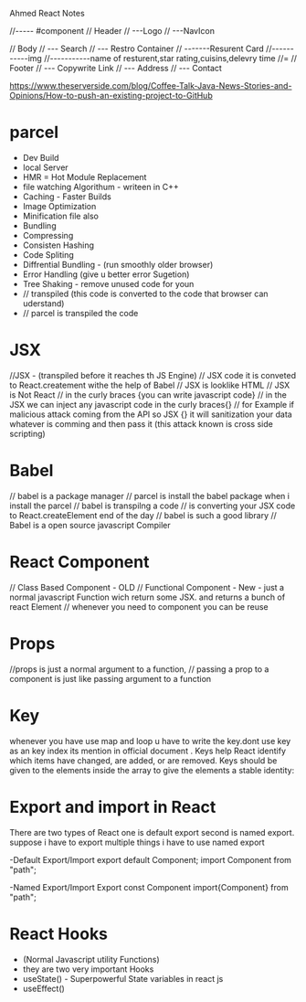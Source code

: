 Ahmed React Notes

//----- #component
// Header
// ---Logo
// ---NavIcon

// Body
// --- Search
// --- Restro Container
// -------Resurent Card
//-----------img
//-----------name of resturent,star rating,cuisins,delevry time
//=
// Footer
// --- Copywrite Link
// --- Address
// --- Contact

https://www.theserverside.com/blog/Coffee-Talk-Java-News-Stories-and-Opinions/How-to-push-an-existing-project-to-GitHub

# parcel
- Dev Build
- local Server
- HMR = Hot Module Replacement
- file watching Algorithum - writeen in C++
- Caching - Faster Builds
- Image Optimization
- Minification file also
- Bundling
- Compressing
- Consisten Hashing
- Code Spliting
- Diffrential Bundling - (run smoothly older browser)
- Error Handling (give u better error Sugetion)
- Tree Shaking - remove unused code for youn
- // transpiled (this code is converted to the code that browser can uderstand)
- // parcel is transpiled the code 

# JSX
//JSX - (transpiled before it reaches th JS Engine)
// JSX code it is conveted to React.createment withe the help of Babel
// JSX is looklike HTML
// JSX is Not React 
// in the curly braces {you can write javascript code}
// in the JSX we can inject any javascript code in the curly braces{}
// for Example if malicious attack coming from the API so JSX {} it will sanitization your  data whatever is comming and then pass it  (this attack known is cross side scripting)



# Babel
// babel is a package manager
// parcel is install the babel package when i install the parcel
// babel is transpilng a code
// is converting your JSX code to React.createElement end of the day
// babel is such a good library
// Babel is a open source javascript Compiler

# React Component
// Class Based Component - OLD
// Functional Component  - New - just a normal javascript Function wich return some JSX. and returns a bunch of react Element
// whenever you need to component you can be reuse

# Props
//props is just a normal argument to a function,
// passing a prop to a component is just like passing argument to a function


# Key
whenever you have use map and loop u have to write the key.dont use key as an key index its mention in official document . Keys help React identify which items have changed, are added, or are removed. Keys should be given to the elements inside the array to give the elements a stable identity:

# Export and import in React
There are two types of React one is default export second is named export.
suppose i have to export multiple things i have to use named export 

-Default Export/Import
export default Component;
import Component from "path";

-Named Export/Import
Export const Component
import{Component} from "path";

# React Hooks
- (Normal Javascript utility Functions)
- they are two very important Hooks
- useState() - Superpowerful State variables in react js
- useEffect()